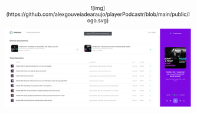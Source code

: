 <div align="center">
<img>![img](https://github.com/alexgouveiadearaujo/playerPodcastr/blob/main/public/logo.svg)</img>
</div>



![img](https://github.com/alexgouveiadearaujo/playerPodcastr/blob/main/public/screenInitial.png)


